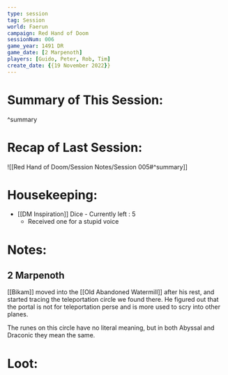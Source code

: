 ```yaml
---
type: session
tag: Session
world: Faerun
campaign: Red Hand of Doom
sessionNum: 006
game_year: 1491 DR
game_date: [2 Marpenoth]
players: [Guido, Peter, Rob, Tim]
create_date: {{19 November 2022}}
---
```




# Summary of This Session:

^summary

# Recap of Last Session:
![[Red Hand of Doom/Session Notes/Session 005#^summary]]

# Housekeeping:
- [[DM Inspiration]] Dice - Currently left : 5
	- Received one for a stupid voice
# Notes:
## 2 Marpenoth
[[Bikam]] moved into the [[Old Abandoned Watermill]] after his rest, and started tracing the teleportation circle we found there. He figured out that the portal is not for teleportation perse and is more used to scry into other planes.

The runes on this circle have no literal meaning, but in both Abyssal and Draconic they mean the same.
# Loot:

